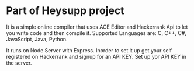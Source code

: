 # Part of Heysupp project 
It is a simple online compiler that uses ACE Editor and Hackerrank Api to let you write code and then compile it.
Supported Languages are: C, C++, C#, JavaScript, Java, Python.

It runs on Node Server with Express.
Inorder to set it up get your self registered on Hackerrank and signup for an API KEY.
Set up yor API KEY in the server.




